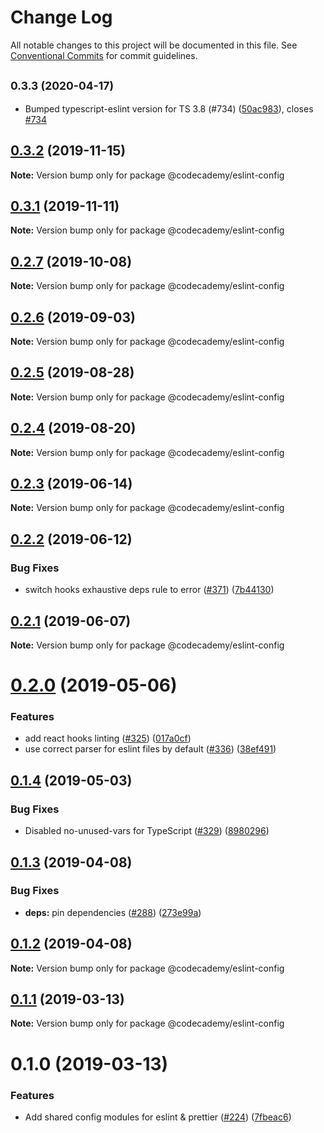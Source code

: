 # Change Log

All notable changes to this project will be documented in this file.
See [Conventional Commits](https://conventionalcommits.org) for commit guidelines.

## <small>0.3.3 (2020-04-17)</small>

* Bumped typescript-eslint version for TS 3.8 (#734) ([50ac983](http://github.com/Codecademy/client-modules/packages/eslint-config/commit/50ac983)), closes [#734](http://github.com/Codecademy/client-modules/packages/eslint-config/issues/734)





## [0.3.2](http://github.com/Codecademy/client-modules/packages/eslint-config/compare/@codecademy/eslint-config@0.3.1...@codecademy/eslint-config@0.3.2) (2019-11-15)

**Note:** Version bump only for package @codecademy/eslint-config





## [0.3.1](http://github.com/Codecademy/client-modules/packages/eslint-config/compare/@codecademy/eslint-config@0.2.7...@codecademy/eslint-config@0.3.1) (2019-11-11)

**Note:** Version bump only for package @codecademy/eslint-config





## [0.2.7](http://github.com/Codecademy/client-modules/packages/eslint-config/compare/@codecademy/eslint-config@0.2.6...@codecademy/eslint-config@0.2.7) (2019-10-08)

**Note:** Version bump only for package @codecademy/eslint-config





## [0.2.6](http://github.com/Codecademy/client-modules/packages/eslint-config/compare/@codecademy/eslint-config@0.2.3...@codecademy/eslint-config@0.2.6) (2019-09-03)

**Note:** Version bump only for package @codecademy/eslint-config

## [0.2.5](http://github.com/Codecademy/client-modules/packages/eslint-config/compare/@codecademy/eslint-config@0.2.3...@codecademy/eslint-config@0.2.5) (2019-08-28)

**Note:** Version bump only for package @codecademy/eslint-config

## [0.2.4](http://github.com/Codecademy/client-modules/packages/eslint-config/compare/@codecademy/eslint-config@0.2.3...@codecademy/eslint-config@0.2.4) (2019-08-20)

**Note:** Version bump only for package @codecademy/eslint-config

## [0.2.3](http://github.com/Codecademy/client-modules/packages/eslint-config/compare/@codecademy/eslint-config@0.2.2...@codecademy/eslint-config@0.2.3) (2019-06-14)

**Note:** Version bump only for package @codecademy/eslint-config

## [0.2.2](http://github.com/Codecademy/client-modules/packages/eslint-config/compare/@codecademy/eslint-config@0.2.1...@codecademy/eslint-config@0.2.2) (2019-06-12)

### Bug Fixes

- switch hooks exhaustive deps rule to error ([#371](http://github.com/Codecademy/client-modules/packages/eslint-config/issues/371)) ([7b44130](http://github.com/Codecademy/client-modules/packages/eslint-config/commit/7b44130))

## [0.2.1](http://github.com/Codecademy/client-modules/packages/eslint-config/compare/@codecademy/eslint-config@0.2.0...@codecademy/eslint-config@0.2.1) (2019-06-07)

**Note:** Version bump only for package @codecademy/eslint-config

# [0.2.0](http://github.com/Codecademy/client-modules/packages/eslint-config/compare/@codecademy/eslint-config@0.1.4...@codecademy/eslint-config@0.2.0) (2019-05-06)

### Features

- add react hooks linting ([#325](http://github.com/Codecademy/client-modules/packages/eslint-config/issues/325)) ([017a0cf](http://github.com/Codecademy/client-modules/packages/eslint-config/commit/017a0cf))
- use correct parser for eslint files by default ([#336](http://github.com/Codecademy/client-modules/packages/eslint-config/issues/336)) ([38ef491](http://github.com/Codecademy/client-modules/packages/eslint-config/commit/38ef491))

## [0.1.4](http://github.com/Codecademy/client-modules/packages/eslint-config/compare/@codecademy/eslint-config@0.1.3...@codecademy/eslint-config@0.1.4) (2019-05-03)

### Bug Fixes

- Disabled no-unused-vars for TypeScript ([#329](http://github.com/Codecademy/client-modules/packages/eslint-config/issues/329)) ([8980296](http://github.com/Codecademy/client-modules/packages/eslint-config/commit/8980296))

## [0.1.3](http://github.com/Codecademy/client-modules/packages/eslint-config/compare/@codecademy/eslint-config@0.1.2...@codecademy/eslint-config@0.1.3) (2019-04-08)

### Bug Fixes

- **deps:** pin dependencies ([#288](http://github.com/Codecademy/client-modules/packages/eslint-config/issues/288)) ([273e99a](http://github.com/Codecademy/client-modules/packages/eslint-config/commit/273e99a))

## [0.1.2](http://github.com/Codecademy/client-modules/packages/eslint-config/compare/@codecademy/eslint-config@0.1.1...@codecademy/eslint-config@0.1.2) (2019-04-08)

**Note:** Version bump only for package @codecademy/eslint-config

## [0.1.1](http://github.com/Codecademy/client-modules/packages/eslint-config/compare/@codecademy/eslint-config@0.1.0...@codecademy/eslint-config@0.1.1) (2019-03-13)

**Note:** Version bump only for package @codecademy/eslint-config

# 0.1.0 (2019-03-13)

### Features

- Add shared config modules for eslint & prettier ([#224](http://github.com/Codecademy/client-modules/packages/eslint-config/issues/224)) ([7fbeac6](http://github.com/Codecademy/client-modules/packages/eslint-config/commit/7fbeac6))
